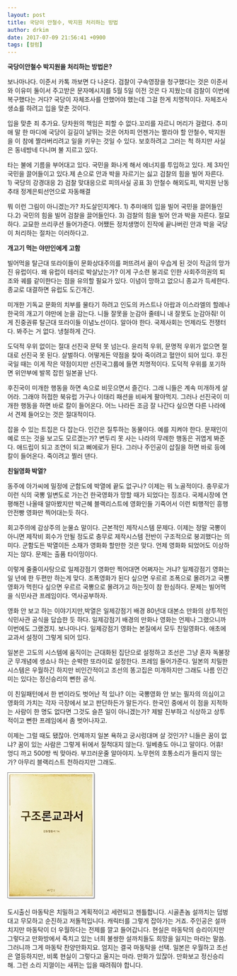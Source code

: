 ```yaml
---
layout: post
title: 국당이 안철수, 박지원 처리하는 방법
author: drkim
date: 2017-07-09 21:56:41 +0900
tags: [컬럼]
---
```

 **국당이안철수 박지원을 처리하는 방법은?**

  


보나마나다. 이준서 카톡 까보면 다 나온다. 검찰이 구속영장을 청구했다는 것은 이준서와 이유미 둘이서 주고받은 문자메시지를 5월 5일 이전 것은 다 지웠는데 검찰이 이번에 복구했다는 거다? 국당이 자체조사를 안했어야 했는데 그걸 한게 치명적이다. 자체조사 생쇼를 하려고 입을 맞춘 것이다.

  


입을 맞춘 죄 추가요. 당차원의 책임은 피할 수 없다.꼬리를 자르니 머리가 걸렸다. 추미애 말 한 마디에 국당이 길길이 날뛰는 것은 어차피 언젠가는 짤라야 할 안철수, 박지원을 이 참에 짤라버리려고 일을 키우는 것일 수 있다. 보호하려고 그러는 척 하지만 사실은 동네방네 다니며 불 지르고 있다.

  


타는 불에 기름을 부어대고 있다. 국민을 화나게 해서 에너지를 투입하고 있다. 제 3자인 국민을 끌어들이고 있다.제 손으로 안과 박을 자르기는 싫고 검찰의 힘을 빌어 자른다. 1) 국당의 강경대응 2) 검찰 맞대응으로 피의사실 공표 3) 안철수 해외도피, 박지원 난동추태 정계은퇴선언으로 자동해결

  


뭐 이런 그림이 아니겠는가? 차도살인지계다. 1) 추미애의 입을 빌어 국민을 끌어들인다.2) 국민의 힘을 빌어 검찰을 끌어들인다. 3) 검찰의 힘을 빌어 안과 박을 자른다. 절묘하다. 교묘한 쓰리쿠션 들어가준다. 어쨌든 정치생명이 진작에 끝나버린 안과 박을 국당이 처리하는 절차는 이러하다고.

  


  


**개고기 먹는 야만인에게 고함**

  


빌어먹을 탈근대 또라이들이 문화상대주의를 퍼뜨려서 꼴이 우습게 된 것이 작금의 망가진 유럽이다. 왜 유럽이 테러로 박살났는가? 이게 구소련 붕괴로 인한 사회주의권의 퇴조와 궤를 같이한다는 점을 유의할 필요가 있다. 이념이 망하고 없으니 종교가 득세한다. 종교로 대결하면 유럽도 도긴개긴. 

  


미개한 기독교 문화의 치부를 물타기 하려고 인도의 카스트나 아랍과 이스라엘의 할례나 한국의 개고기 야만에 눈을 감는다. 니들 잘못을 눈감아 줄테니 내 잘못도 눈감아줘! 이게 진중권류 탈근대 또라이들 이념노선이다. 알아야 한다. 국제사회는 언제라도 전쟁터다. 봐주는 거 없다. 냉철하게 간다.

  


도덕적 우위 없이는 절대 선진국 문턱 못 넘는다. 윤리적 우위, 문명적 우위가 없으면 절대로 선진국 못 된다. 살벌하다. 어떻게든 약점을 찾아 죽이려고 혈안이 되어 있다. 후진국일 때는 이게 작은 약점이지만 선진국그룹에 들면 치명적이다. 도덕적 우위를 포기하면 위안부에 발목 잡힌 일본꼴 난다. 

  


후진국이 미개한 행동을 하면 속으로 비웃으면서 즐긴다. 그래 니들은 계속 미개하게 살어라. 그래야 허접한 북유럽 가구나 이태리 패션을 비싸게 팔아먹지. 그러나 선진국이 미개한 행동을 하면 바로 칼이 들어온다. 어느 나라든 조금 잘 나간다 싶으면 다른 나라에서 견제 들어오는 것은 절대적이다. 

  


잡을 수 있는 트집은 다 잡는다. 인간은 질투하는 동물이다. 예를 지켜야 한다. 문재인이 예로 뜨는 것을 보고도 모르겠는가? 변두리 못 사는 나라의 무례한 행동은 귀엽게 봐준다. 애드립이 되고 조연이 되고 삐에로가 된다. 그러나 주인공이 삽질을 하면 바로 등에 칼이 들어온다. 죽이려고 찔러 댄다.

  


  




**친일영화 박열?**

  


동주에 아가씨에 밀정에 군함도에 박열에 끝도 없구나? 이제는 뭐 노골적이다. 충무로가 이런 식의 국뽕 일변도로 가는건 한국영화가 망할 때가 되었다는 징조다. 국제시장에 연평해전 나올때 알아봤지만 박근혜 블랙리스트에 영화인들 기죽어서 이런 퇴행적인 흥행 안전빵 영화만 찍어대는듯 하다. 

  


회고주의에 감상주의 눈물쇼 말이다. 근본적인 제작시스템 문제다. 이제는 정말 국뽕이 아니면 제작비 회수가 안될 정도로 충무로 제작시스템 전반이 구조적으로 붕괴했다는 의미다. 군함도든 박열이든 소재가 영화화 할만한 것은 맞다. 언제 영화화 되었어도 이상하지는 않다. 문제는 출품 타이밍이다.

  


이렇게 줄줄이사탕으로 일제강점기 영화만 찍어대면 어쩌자는 거냐? 일제강점기 영화는 일 년에 한 두편만 하는게 맞다. 조폭영화가 된다 싶으면 우르르 조폭으로 몰려가고 국뽕영화가 먹힌다 싶으면 우르르 국뽕으로 몰려가고 하는짓이 참 한심하다. 문제는 빌어먹을 식민사관 프레임이다. 역사공부하자.

  


영화 안 보고 하는 이야기지만,박열은 일제강점기 배경 80년대 대본소 만화의 상투적인 식민사관 공식을 답습한 듯 하다. 일제강점기 배경의 만화나 영화는 언제나 그랬으니까 이번에도 그랬겠지. 보나마나다. 일제강점기 영화는 본질에서 모두 친일영화다. 애초에 교과서 설정이 그렇게 되어 있다.

  


일본은 고도의 시스템에 움직이는 근대화된 집단으로 설정하고 조선은 그냥 혼자 독불장군 무개념에 생쇼나 하는 순박한 또라이로 설정한다. 프레임 들어가준다. 일본의 치밀한 시스템은 우월하긴 하지만 비인간적이고 조선의 똥고집은 미개하지만 그래도 나름 인간미는 있다는 정신승리의 뻔한 공식. 

  


이 친일패턴에서 한 번이라도 벗어난 적 있나? 이는 국뽕영화 안 보는 필자의 의심이고 영화의 가치는 각자 극장에서 보고 판단하든가 말든가다. 한국인 중에서 이 점을 지적하는 사람이 한 명도 없다면 그것도 슬픈 일이 아니겠는가? 제발 진부하고 식상하고 상투적이고 뻔한 프레임에서 좀 벗어나자고. 

  


이제는 그럴 때도 됐잖아. 언제까지 일본 욕하고 궁시렁대며 살 것인가? 니들은 꿈이 없냐? 꿈이 있는 사람은 그렇게 뒤에서 질척대지 않는다. 일베충도 아니고 말이다. 어휴! 엉디 까고 500방 씩 맞아라. 부끄러운줄 알아야지. 노무현의 호통소리가 들리지 않는가? 아무리 블랙리스트 천하라지만 그래도.

  



![](/files/attach/images/199/689/863/0.jpg)   


  


도시출신 마동탁은 치밀하고 계획적이고 세련되고 젠틀합니다. 시골촌놈 설까치는 덤벙대고 무모하고 순진하고 저돌적입니다. 캐릭터를 그렇게 잡아가는 거죠. 주인공은 설까치지만 마동탁이 더 우월하다는 전제를 깔고 들어갑니다. 현실은 마동탁의 승리이지만 그렇다고 만화방에서 죽치고 있는 너희 불쌍한 설까치들도 희망을 잃지는 마라는 말씀. 그러니까 그게 마동탁 찬양만화지요. 엄지는 결국 마동탁을 선택. 일본은 우월하고 조선은 열등하지만, 비록 현실이 그렇다고 울지는 마라. 만화가 있잖아. 만화보고 정신승리해. 그런 소리 지껄이는 새뀌는 입을 때려줘야 합니다.